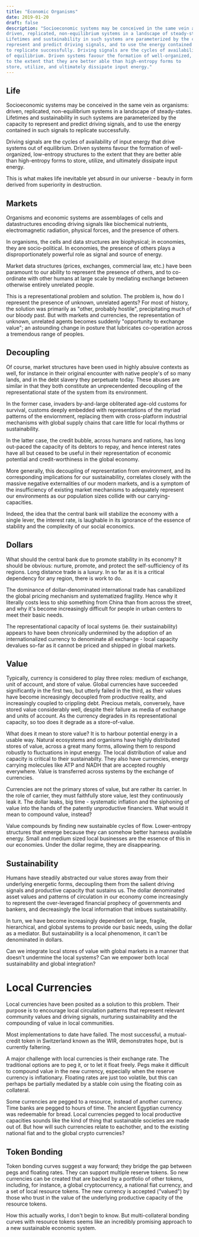 ```yaml
---
title: "Economic Organisms"
date: 2019-01-20
draft: false
description: "Socioeconomic systems may be conceived in the same vein as organisms:
driven, replicated, non-equilibrium systems in a landscape of steady-states.
Lifetimes and sustainability in such systems are parameterized by the capacity to 
represent and predict driving signals, and to use the energy contained in such signals
to replicate successfully. Driving signals are the cycles of availability of input energy that drive systems out
of equilibrium. Driven systems favour the formation of well-organized, low-entropy structures 
to the extent that they are better able than high-entropy forms to 
store, utilize, and ultimately dissipate input energy."
---
```


## Life

Socioeconomic systems may be conceived in the same vein as organisms:
driven, replicated, non-equilibrium systems in a landscape of steady-states.
Lifetimes and sustainability in such systems are parameterized by the capacity to 
represent and predict driving signals, and to use the energy contained in such signals
to replicate successfully.

Driving signals are the cycles of availability of input energy that drive systems out
of equilibrium. Driven systems favour the formation of well-organized, low-entropy structures 
to the extent that they are better able than high-entropy forms to 
store, utilize, and ultimately dissipate input energy.

This is what makes life inevitable yet absurd in our universe - 
beauty in form derived from superiority in destruction.

## Markets

Organisms and economic systems are assemblages of 
cells and datastructures encoding driving signals 
like biochemical nutrients, electromagnetic radiation, 
physical forces, and the presence of others.

In organisms, the cells and data structures are biophysical; 
in economies, they are socio-political. 
In economies, the presence of others plays a
disproportionately powerful role as signal and source of energy.

Market data structures (prices, exchanges, commercial law, etc.) have been paramount to our ability
to represent the presence of others, and to co-ordinate with other humans at large scale 
by mediating exchange between otherwise entirely unrelated people.

This is a representational problem and solution. The problem is, how do I represent the presence of unknown, unrelated agents? 
For most of history, the solution was primarily as "other, probably hostile", precipitating much of our bloody past. 
But with markets and currencies, the representation of unknown, 
unrelated agents becomes suddenly "opportunity to exchange value";
an astounding change in posture that lubricates co-operation across a tremendous range of peoples.

## Decoupling

Of course, market structures have been used in highly absuive contexts as well, for instance in their original
encounter with native people's of so many lands, and in the debt slavery they perpetuate today.
These abuses are similar in that they both constitute an unprecendented decoupling of the representational state 
of the system from its environment.

In the former case, invaders by-and-large obliterated age-old customs for survival, 
customs deeply embedded with representations of the myriad patterns of the enviornment,
replacing them with cross-platform industrial mechanisms with global supply chains
that care little for local rhythms or sustainability. 

In the latter case, the credit bubble, across humans and nations, has long out-paced the capacity of its debtors to repay,
and hence interest rates have all but ceased to be useful in their representation of economic potential 
and credit-worthiness in the global economy. 

More generally, this decoupling of representation from environment, 
and its corresponding implications for our sustainability,
correlates closely with the massive negative externalities of our modern markets,
and is a symptom of the insufficiency of existing market mechanisms to adequately 
represent our environments as our population sizes collide with our carrying-capacities. 

Indeed, the idea that the central bank will stabilize the economy with a single lever, 
the interest rate, is laughable in its ignorance of the essence of stability and the complexity
of our social economics.

## Dollars 

What should the central bank due to promote stability in its economy? It should be obvious: 
nurture, promote, and protect the self-sufficiency of its regions. 
Long distance trade is a luxury. In so far as it is a critical dependency for any region, 
there is work to do.

The dominance of dollar-denominated international trade has canabilized the global pricing mechanism and systematized fragility.
Hence why it literally costs less to ship something from China than from across the street,
and why it's become increasingly difficult for people in urban centers to meet their basic needs.

The representational capacity of local systems (ie. their sustainability) appears to have been 
chronically undermined by the adoption of an internationalized currency to denominate all exchange - 
local capacity devalues so-far as it cannot be priced and shipped in global markets.

## Value

Typically, currency is considered to play three roles:
medium of exchange, unit of account, and store of value. Global currencies have succeeded significantly in the first two, 
but utterly failed in the third, as their values have become increasingly decoupled from productive reality, 
and increasingly coupled to crippling debt. 
Precious metals, conversely, have stored value considerably well, despite their failure as media of exchange and units of account.
As the currency degrades in its representational capacity, so too does it 
degrade as a store-of-value. 

What does it mean to store value? It is to harbour potential energy in a usable way. 
Natural ecosystems and organisms have highly distributed stores of value, 
across a great many forms, allowing them to respond robustly to fluctuations in input energy.
The local distribution of value and capacity is critical to their sustainabilty.
They also have currencies, energy carrying molecules like ATP and NADH that are accepted
roughly everywhere. Value is transferred across systems by the exchange of currencies.

Currencies are not the primary stores of value, but are rather its carrier.
In the role of carrier, they must faithfully store value, lest they continuously
leak it. The dollar leaks, big time - systematic inflation and the siphoning of value into
the hands of the patently unproductive financiers. What would it mean to compound value,
instead?

Value compounds by finding new sustainable cycles of flow. Lower-entropy
structures that emerge because they can somehow better harness available energy.
Small and medium sized local businesses are the essence of this in our
economies. Under the dollar regime, they are disappearing.

## Sustainability 

Humans have steadily abstracted our value stores away from their underlying 
energetic forms, decoupling them from the salient driving signals and productive
capacity that sustains us. The dollar denominated asset values and patterns of circulation 
in our economy come increasingly to represent the over-leveraged financial prophecy of
governments and bankers, and decreasingly the local information that imbues
sustainability.

In turn, we have become increasingly dependent on large, fragile, hierarchical, 
and global systems to provide our basic needs, using the dollar as a mediator. 
But sustainability is a local phenomenon, it can't be denominated in dollars.

Can we integrate local stores of value with global markets in a manner that 
doesn't undermine the local systems? Can we empower both local sustainability and global integration?

# Local Currencies

Local currencies have been posited as a solution to this problem.
Their purpose is to encourage local circulation patterns
that represent relevant community values and driving signals,
nurturing sustainability and the compounding of value in local communities.

Most implementations to date have failed. The most successful, a
mutual-credit token in Switzerland known as the WIR, demonstrates
hope, but is currently faltering.

A major challenge with local currencies is their exchange rate. The traditional options
are to peg it, or to let it float freely. Pegs make it difficult to compound
value in the new currency, especially when the reserve currency is inflationary.
Floating rates are just too volatile, but this can perhaps be partially mediated
by a stable coin using the floating coin as collateral. 

Some currencies are pegged to a resource, instead of another currency.
Time banks are pegged to hours of time. The ancient Egyptian currency was
redeemable for bread. Local currencies pegged to local productive capacities
sounds like the kind of thing that sustainable societies are made out of.
But how will such currencies relate to eachother, and to the existing national
fiat and to the global crypto currencies?

## Token Bonding

Token bonding curves suggest a way forward; they bridge the gap between pegs and
floating rates. They can support multiple reserve tokens. 
So new currencies can be created that are backed by a portfolio of other tokens,
including, for instance, a global cryptocurrency, a national fiat currency, and
a set of local resource tokens. The new currency is accepted ("valued") by those
who trust in the value of the underlying productive capacity of the resource
tokens.

How this actually works, I don't begin to know. But multi-collateral bonding
curves with resource tokens seems like an incredibly promising approach to a new
sustainable economic system.


